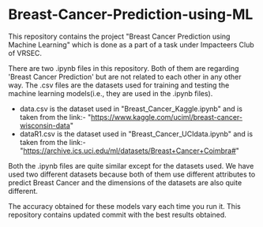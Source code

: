 # Breast-Cancer-Prediction-using-ML
This repository contains the project "Breast Cancer Prediction using Machine Learning" which is done as a part of a task under Impacteers Club of VRSEC.

There are two .ipynb files in this repository. Both of them are regarding 'Breast Cancer Prediction' but are not related to each other in any other way. The .csv files are the datasets used for training and testing the machine learning models(i.e., they are used in the .ipynb files). 

  * data.csv is the dataset used in "Breast_Cancer_Kaggle.ipynb" and is taken from the link:- "https://www.kaggle.com/uciml/breast-cancer-wisconsin-data"
  * dataR1.csv is the dataset used in "Breast_Cancer_UCIdata.ipynb" and is taken from the link:- "https://archive.ics.uci.edu/ml/datasets/Breast+Cancer+Coimbra#"
  
Both the .ipynb files are quite similar except for the datasets used. We have used two different datasets because both of them use different attributes to predict Breast Cancer and the dimensions of the datasets are also quite different. 

The accuracy obtained for these models vary each time you run it. This repository contains updated commit with the best results obtained.
